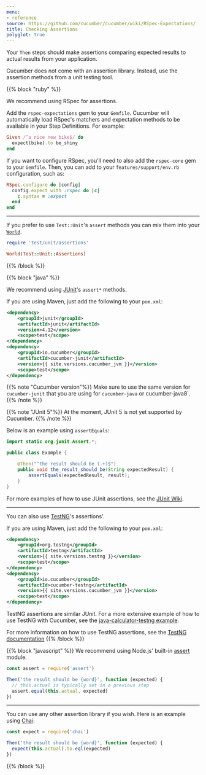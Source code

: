 ```yaml
---
menu:
- reference
source: https://github.com/cucumber/cucumber/wiki/RSpec-Expectations/
title: Checking Assertions
polyglot: true
---
```


Your `Then` steps should make assertions comparing expected results to actual results
from your application.

Cucumber does not come with an assertion library. Instead, use the assertion methods
from a unit testing tool.

{{% block "ruby" %}}

We recommend using RSpec for assertions.

Add the `rspec-expectations` gem to your `Gemfile`.
Cucumber will automatically load RSpec's matchers and expectation methods to be
available in your Step Definitions. For example:

```ruby
Given /^a nice new bike$/ do
  expect(bike).to be_shiny
end
```

If you want to configure RSpec, you'll need to also add the `rspec-core` gem
to your `Gemfile`. Then, you can add to your `features/support/env.rb`
configuration, such as:

```ruby
RSpec.configure do |config|
  config.expect_with :rspec do |c|
    c.syntax = :expect
  end
end
```

---

If you prefer to use `Test::Unit`'s `assert` methods you can mix them into
your [`World`](/wiki/a-whole-new-world).

```ruby
require 'test/unit/assertions'

World(Test::Unit::Assertions)
```

{{% /block %}}

{{% block "java" %}}

We recommend using [JUnit](http://junit.org/junit4/)'s `assert*` methods.

If you are using Maven, just add the following to your `pom.xml`:

```xml
<dependency>
    <groupId>junit</groupId>
    <artifactId>junit</artifactId>
    <version>4.12</version>
    <scope>test</scope>
</dependency>
<dependency>
    <groupId>io.cucumber</groupId>
    <artifactId>cucumber-junit</artifactId>
    <version>{{ site.versions.cucumber_jvm }}</version>
    <scope>test</scope>
</dependency>
```

{{% note "Cucumber version"%}}
Make sure to use the same version for `cucumber-junit` that you are using for `cucumber-java` or cucumber-java8`.
{{% /note %}}

{{% note "JUnit 5"%}}
At the moment, JUnit 5 is not yet supported by Cucumber.
{{% /note %}}

Below is an example using `assertEquals`:

```java
import static org.junit.Assert.*;

public class Example {

    @Then("^the result should be (.+)$")
    public void the_result_should_be(String expectedResult) {
        assertEquals(expectedResult, result);
    }
}
```

For more examples of how to use JUnit assertions, see the [JUnit Wiki](https://github.com/junit-team/junit4/wiki/Assertions).

---

You can also use [TestNG](http://testng.org/doc/)'s assertions'.

If you are using Maven, just add the following to your `pom.xml`:
```xml
<dependency>
    <groupId>org.testng</groupId>
    <artifactId>testng</artifactId>
    <version>{{ site.versions.testng }}</version>
    <scope>test</scope>
</dependency>
<dependency>
    <groupId>io.cucumber</groupId>
    <artifactId>cucumber-testng</artifactId>
    <version>{{ site.versions.cucumber_jvm }}</version>
    <scope>test</scope>
</dependency>
```

TestNG assertions are similar JUnit.
For a more extensive example of how to use TestNG with Cucumber, see the [java-calculator-testng example](https://github.com/cucumber/cucumber-jvm/tree/master/examples/java-calculator-testng).

For more information on how to use TestNG assertions, see the [TestNG documentation](http://testng.org/doc/documentation-main.html#success-failure)
{{% /block %}}

{{% block "javascript" %}}
We recommend using Node.js' built-in [assert](https://nodejs.org/dist/latest-v8.x/docs/api/assert.html) module.

```javascript
const assert = require('assert')

Then('the result should be {word}', function (expected) {
  // this.actual is typically set in a previous step
  assert.equal(this.actual, expected)
})
```

---

You can use any other assertion library if you wish. Here is an example using [Chai](http://chaijs.com/):

```javascript
const expect = require('chai')

Then('the result should be {word}', function (expected) {
  expect(this.actual).to.eql(expected)
})
```

{{% /block %}}
